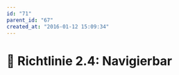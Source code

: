 ```yaml
---
id: "71"
parent_id: "67"
created_at: "2016-01-12 15:09:34"
---
```


# 📜 Richtlinie 2.4: Navigierbar
